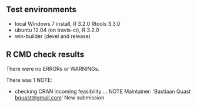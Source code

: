 ## Test environments
* local Windows 7 install, R 3.2.0 Rtools 3.3.0
* ubuntu 12.04 (on travis-ci), R 3.2.0
* win-builder (devel and release)

## R CMD check results
There were no ERRORs or WARNINGs. 

There was 1 NOTE:

* checking CRAN incoming feasibility ... NOTE
Maintainer: ‘Bastiaan Quast <bquast@gmail.com>’
New submission
